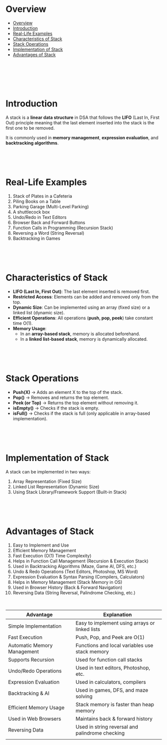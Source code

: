 # Overview

- [Overview](#overview)
- [Introduction](#introduction)
- [Real-Life Examples](#real-life-examples)
- [Characteristics of Stack](#characteristics-of-stack)
- [Stack Operations](#stack-operations)
- [Implementation of Stack](#implementation-of-stack)
- [Advantages of Stack](#advantages-of-stack)

&nbsp;

&nbsp;

&nbsp;

# Introduction

A stack is a **linear data structure** in DSA that follows the **LIFO** (Last In, First Out) principle meaning that the last element inserted into the stack is the first one to be removed.

It is commonly used in **memory management**, **expression evaluation**, and **backtracking algorithms**.

&nbsp;

&nbsp;

# Real-Life Examples

1. Stack of Plates in a Cafeteria
2. Piling Books on a Table
3. Parking Garage (Multi-Level Parking)
4. A shuttlecock box
5. Undo/Redo in Text Editors
6. Browser Back and Forward Buttons
7. Function Calls in Programming (Recursion Stack)
8. Reversing a Word (String Reversal)
9. Backtracking in Games

&nbsp;

&nbsp;

# Characteristics of Stack

- **LIFO (Last In, First Out)**: The last element inserted is removed first.
- **Restricted Access**: Elements can be added and removed only from the top.
- **Dynamic Size**: Can be implemented using an array (fixed size) or a linked list (dynamic size).
- **Efficient Operations**: All operations (**push, pop, peek**) take constant time O(1).
- **Memory Usage**:
  - In an **array-based stack**, memory is allocated beforehand.
  - In a **linked list-based stack**, memory is dynamically allocated.

&nbsp;

&nbsp;

# Stack Operations

- **Push(X)** → Adds an element X to the top of the stack.
- **Pop()** → Removes and returns the top element.
- **Peek (or Top)** → Returns the top element without removing it.
- **isEmpty()** → Checks if the stack is empty.
- **isFull()** → Checks if the stack is full (only applicable in array-based implementation).

&nbsp;

&nbsp;

# Implementation of Stack

A stack can be implemented in two ways:

1. Array Representation (Fixed Size)
2. Linked List Representation (Dynamic Size)
3. Using Stack Library/Framework Support (Built-in Stack)

&nbsp;

&nbsp;

# Advantages of Stack

1. Easy to Implement and Use
2. Efficient Memory Management
3. Fast Execution (O(1) Time Complexity)
4. Helps in Function Call Management (Recursion & Execution Stack)
5. Used in Backtracking Algorithms (Maze, Game AI, DFS, etc.)
6. Undo & Redo Operations (Text Editors, Photoshop, MS Word)
7. Expression Evaluation & Syntax Parsing (Compilers, Calculators)
8. Helps in Memory Management (Stack Memory in OS)
9. Used in Browser History (Back & Forward Navigation)
10. Reversing Data (String Reversal, Palindrome Checking, etc.)

&nbsp;

| Advantage                   | Explanation                                     |
| --------------------------- | ----------------------------------------------- |
| Simple Implementation       | Easy to implement using arrays or linked lists  |
| Fast Execution              | Push, Pop, and Peek are O(1)                    |
| Automatic Memory Management | Functions and local variables use stack memory  |
| Supports Recursion          | Used for function call stacks                   |
| Undo/Redo Operations        | Used in text editors, Photoshop, etc.           |
| Expression Evaluation       | Used in calculators, compilers                  |
| Backtracking & AI           | Used in games, DFS, and maze solving            |
| Efficient Memory Usage      | Stack memory is faster than heap memory         |
| Used in Web Browsers        | Maintains back & forward history                |
| Reversing Data              | Used in string reversal and palindrome checking |
|                             |                                                 |

&nbsp;

&nbsp;

&nbsp;
